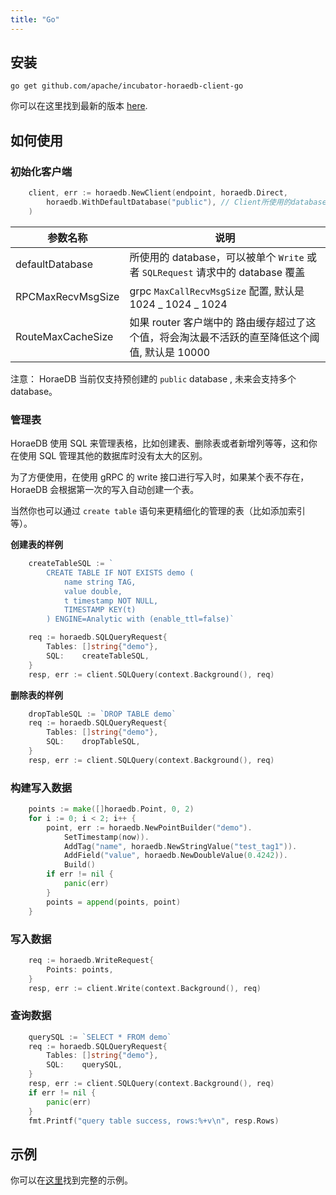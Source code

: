 ```yaml
---
title: "Go"
---
```


## 安装

```
go get github.com/apache/incubator-horaedb-client-go
```

你可以在这里找到最新的版本 [here](https://github.com/apache/incubator-horaedb-client-go/tags).

## 如何使用

### 初始化客户端

```go
	client, err := horaedb.NewClient(endpoint, horaedb.Direct,
		horaedb.WithDefaultDatabase("public"), // Client所使用的database
	)
```

| 参数名称          | 说明                                                                                          |
| ----------------- | --------------------------------------------------------------------------------------------- |
| defaultDatabase   | 所使用的 database，可以被单个 `Write` 或者 `SQLRequest` 请求中的 database 覆盖                |
| RPCMaxRecvMsgSize | grpc `MaxCallRecvMsgSize` 配置, 默认是 1024 _ 1024 _ 1024                                     |
| RouteMaxCacheSize | 如果 router 客户端中的 路由缓存超过了这个值，将会淘汰最不活跃的直至降低这个阈值, 默认是 10000 |

注意： HoraeDB 当前仅支持预创建的 `public` database , 未来会支持多个 database。

### 管理表

HoraeDB 使用 SQL 来管理表格，比如创建表、删除表或者新增列等等，这和你在使用 SQL 管理其他的数据库时没有太大的区别。

为了方便使用，在使用 gRPC 的 write 接口进行写入时，如果某个表不存在，HoraeDB 会根据第一次的写入自动创建一个表。

当然你也可以通过 `create table` 语句来更精细化的管理的表（比如添加索引等）。

**创建表的样例**

```go
	createTableSQL := `
		CREATE TABLE IF NOT EXISTS demo (
			name string TAG,
			value double,
			t timestamp NOT NULL,
			TIMESTAMP KEY(t)
		) ENGINE=Analytic with (enable_ttl=false)`

	req := horaedb.SQLQueryRequest{
		Tables: []string{"demo"},
		SQL:    createTableSQL,
	}
	resp, err := client.SQLQuery(context.Background(), req)
```

**删除表的样例**

```go
	dropTableSQL := `DROP TABLE demo`
	req := horaedb.SQLQueryRequest{
		Tables: []string{"demo"},
		SQL:    dropTableSQL,
	}
	resp, err := client.SQLQuery(context.Background(), req)
```

### 构建写入数据

```go
	points := make([]horaedb.Point, 0, 2)
	for i := 0; i < 2; i++ {
		point, err := horaedb.NewPointBuilder("demo").
			SetTimestamp(now)).
			AddTag("name", horaedb.NewStringValue("test_tag1")).
			AddField("value", horaedb.NewDoubleValue(0.4242)).
			Build()
		if err != nil {
			panic(err)
		}
		points = append(points, point)
	}
```

### 写入数据

```go
	req := horaedb.WriteRequest{
		Points: points,
	}
	resp, err := client.Write(context.Background(), req)
```

### 查询数据

```go
	querySQL := `SELECT * FROM demo`
	req := horaedb.SQLQueryRequest{
		Tables: []string{"demo"},
		SQL:    querySQL,
	}
	resp, err := client.SQLQuery(context.Background(), req)
	if err != nil {
        panic(err)
	}
	fmt.Printf("query table success, rows:%+v\n", resp.Rows)
```

## 示例

你可以在[这里](https://github.com/apache/incubator-horaedb-client-go/blob/main/examples/read_write.go)找到完整的示例。
